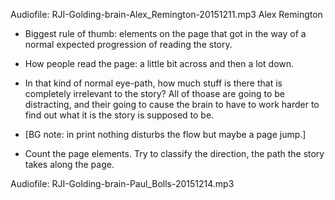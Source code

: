 Audiofile: RJI-Golding-brain-Alex_Remington-20151211.mp3
Alex Remington

* Biggest rule of thumb: elements on the page that got in the way of a normal expected progression of reading the story.
* How people read the page: a little bit across and then a lot down.
* In that kind of normal eye-path, how much stuff is there that is completely irrelevant to the story? All of thoase are going to be distracting, and their going to cause the brain to have to work harder to find out what it is the story is supposed to be.
* [BG note: in print nothing disturbs the flow but maybe a page jump.]

* Count the page elements. Try to classify the direction, the path the story takes along the page.



Audiofile: RJI-Golding-brain-Paul_Bolls-20151214.mp3
